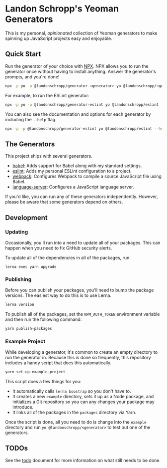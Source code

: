 # Landon Schropp's Yeoman Generators

This is my personal, *opinionated* collection of Yeoman generators to make spinning up JavaScript
projects easy and enjoyable.

## Quick Start

Run the generator of your choice with [NPX](https://github.com/zkat/npx). NPX allows you to run the
generator once without having to install anything. Answer the generator's prompts, and you're done!

``` sh
npx -p yo -p @landonschropp/generator-<generator> yo @landonschropp/<generator>
```

For example, to run the ESLint generator:

``` sh
npx -p yo -p @landonschropp/generator-eslint yo @landonschropp/eslint
```

You can also see the documentation and options for each generator by including the `--help` flag.

``` sh
npx -p -p @landonschropp/generator-eslint yo @landonschropp/eslint --help
```

## The Generators

This project ships with several generators.

* [babel](packages/generator-babel/readme.md): Adds support for Babel along with my standard
  settings.
* [eslint](packages/generator-eslint/readme.md): Adds my personal ESLint configuration to a project.
* [webpack](packages/generator-webpack/readme.md): Configures Webpack to compile a source JavaScript
  file using Babel.
* [language-server](packages/generator-language-server/readme.md): Configures a JavaScript language
  server.

If you'd like, you can run any of these generators independently. However, please be aware that some
generators depend on others.

## Development

### Updating

Occasionally, you'll run into a need to update all of your packages. This can happen when you need
to fix GitHub security alerts.

To update all of the dependencies in all of the packages, run:

```
lerna exec yarn upgrade
```

### Publishing

Before you can publish your packages, you'll need to bump the package versions. The easiest way to
do this is to use Lerna.

``` sh
lerna version
```

To publish all of the packages, set the `NPM_AUTH_TOKEN` environment variable and then run the
following command:

``` sh
yarn publish-packages
```

### Example Project

While developing a generator, it's common to create an empty directory to run the generator in.
Because this is done so frequently, this repository includes a handy script that does this
automatically.

``` sh
yarn set-up-example-project
```

This script does a few things for you:

* It automatically calls `lerna boostrap` so you don't have to.
* It creates a new `example` directory, sets it up as a Node package, and initializes a Git
  repository so you can any changes your package may introduce.
* It links all of the packages in the `packages` directory via Yarn.

Once the script is done, all you need to do is change into the `example` directory and run
`yo @landonschropp/<generator>` to test out one of the generators.

## TODOs

See the [todo](/todo.md) document for more information on what still needs to be done.
